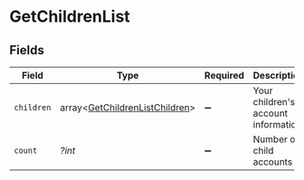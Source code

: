 # GetChildrenList


## Fields

| Field                                                                            | Type                                                                             | Required                                                                         | Description                                                                      | Example                                                                          |
| -------------------------------------------------------------------------------- | -------------------------------------------------------------------------------- | -------------------------------------------------------------------------------- | -------------------------------------------------------------------------------- | -------------------------------------------------------------------------------- |
| `children`                                                                       | array<[GetChildrenListChildren](../../models/shared/GetChildrenListChildren.md)> | :heavy_minus_sign:                                                               | Your children's account information                                              |                                                                                  |
| `count`                                                                          | *?int*                                                                           | :heavy_minus_sign:                                                               | Number of child accounts                                                         | 24                                                                               |